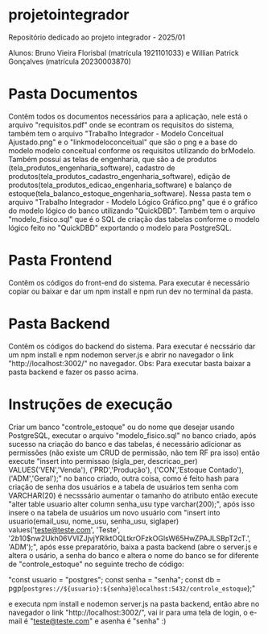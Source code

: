 # projetointegrador
Repositório dedicado ao projeto integrador - 2025/01

Alunos: Bruno Vieira Florisbal (matrícula 1921101033) e Willian Patrick Gonçalves (matrícula 20230003870)

# Pasta Documentos
Contêm todos os documentos necessários para a aplicação, nele
está o arquivo "requisitos.pdf" onde se econtram os requisitos 
do sistema, também tem o arquivo "Trabalho Integrador - Modelo Conceitual Ajustado.png"
e o "linkmodeloconceitual" que são o png e a base do modelo modelo conceitual 
conforme os requisitos utilizando do brModelo.
Também possuí as telas de engenharia, que são a de produtos (tela_produtos_engenharia_software),
cadastro de produtos(tela_produtos_cadastro_engenharia_software),
edição de produtos(tela_produtos_edicao_engenharia_software)
e balanço de estoque(tela_balanco_estoque_engenharia_software).
Nessa pasta tem o arquivo "Trabalho Integrador - Modelo Lógico Gráfico.png" que é o 
gráfico do modelo lógico do banco utilizando "QuickDBD".
Também tem o arquivo "modelo_fisico.sql" que é o SQL de criação das tabelas conforme o
modelo lógico feito no "QuickDBD" exportando o modelo para PostgreSQL.

# Pasta Frontend
Contêm os códigos do front-end do sistema. 
Para executar é necessário copiar ou baixar e dar um npm install e npm run dev no terminal
da pasta.


# Pasta Backend
Contêm os códigos do backend do sistema.
Para executar é necssário dar um npm install e npm nodemon server.js e abrir no navegador o link "http://localhost:3002/"
no navegador.
Obs: Para executar basta baixar a pasta backend e fazer os passo acima.


# Instruções de execução
Criar um banco "controle_estoque" ou do nome que desejar usando PostgreSQL, executar o arquivo
"modelo_fisico.sql" no banco criado, após sucesso na criação do banco e das tabelas, é necessário
adicionar as permissões (não existe um CRUD de permissão, não tem RF pra isso) então
execute "insert into permissao (sigla_per, descricao_per) VALUES('VEN','Venda'), ('PRD','Produção'), ('CON','Estoque Contado'), ('ADM','Geral');" 
no banco criado, outra coisa, como é feito hash para criação de senha dos usuários e a tabela de usuários tem senha
com VARCHAR(20) é necsssário aumentar o tamanho do atributo então execute "alter table usuario alter column senha_usu type varchar(200);", após 
isso insere o na tabela de usuários um novo usuário com "insert into usuario(email_usu, nome_usu, senha_usu, siglaper) values('teste@teste.com', 'Teste', '$2b$10$nw2Ukh06VVIZJjvjYRIktOQLtkrOFzkOGlsW65HwZPAJLSBpT2cT.', 'ADM');", após esse preparatório, baixa a pasta backend (abre o server.js e
altera o usário, a senha do banco e altera o nome do banco se for diferente de "controle_estoque" no seguinte trecho de código:

"const usuario = "postgres";
const senha = "senha";
const db = pgp(`postgres://${usuario}:${senha}@localhost:5432/controle_estoque`);"

e executa npm install e nodemon server.js na pasta backend, então abre no navegador o link "http://localhost:3002/", vai ir para uma tela de login, o e-mail é
"teste@teste.com" e asenha é "senha" :)






